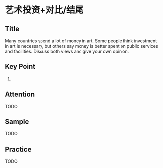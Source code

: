 # 艺术投资+对比/结尾

## Title

Many countries spend a lot of money in art. Some people think investment in art is necessary, but others say money is better spent on public services and facilities. Discuss both views and give your own opinion.

## Key Point

1. 

## Attention

TODO

## Sample

TODO

## Practice

TODO
